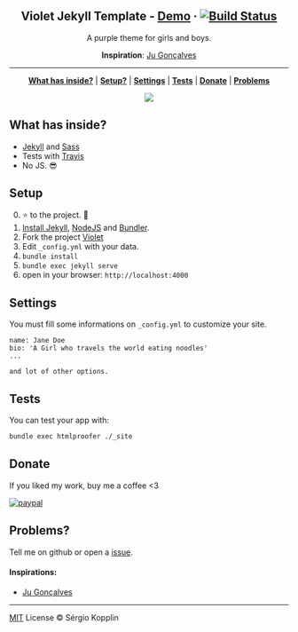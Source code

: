 <p align="center">
    <h2 align="center">Violet Jekyll Template - <a href="http://sergiokopplin.github.io/violet/">Demo</a> · <a href="https://travis-ci.org/sergiokopplin/violet"><img src="https://travis-ci.org/sergiokopplin/violet.svg?branch=gh-pages" alt="Build Status" /></a></h2>
</p>

<p align="center">A purple theme for girls and boys.</p>

<p align="center"><strong>Inspiration</strong>: <a href="http://cyberglot.me">Ju Gonçalves</a></p>

***

<p align="center">
    <b><a href="README.md#what-has-inside">What has inside?</a></b>
    |
    <b><a href="README.md#setup">Setup?</a></b>
    |
    <b><a href="README.md#settings">Settings</a></b>
    |
    <b><a href="README.md#tests">Tests</a></b>
    |
    <b><a href="README.md#donate">Donate</a></b>
    |
    <b><a href="README.md#problems">Problems</a></b>
</p>

<p align="center">
    <img src="https://353a23c500dde3b2ad58-c49fe7e7355d384845270f4a7a0a7aa1.ssl.cf2.rackcdn.com/5d5173030d0975019279104c/screenshot.png" />
</p>

## What has inside?

- [Jekyll](https://jekyllrb.com/) and [Sass](http://sass-lang.com/)
- Tests with [Travis](https://travis-ci.org/)
- No JS. :sunglasses:

## Setup

0. :star: to the project. :metal:
1. [Install Jekyll](http://jekyllrb.com), [NodeJS](https://nodejs.org/) and [Bundler](http://bundler.io/).
2. Fork the project [Violet](https://github.com/sergiokopplin/violet/fork)
3. Edit `_config.yml` with your data.
4. `bundle install`
5. `bundle exec jekyll serve`
6. open in your browser: `http://localhost:4000`

## Settings

You must fill some informations on `_config.yml` to customize your site.

```
name: Jane Doe
bio: 'A Girl who travels the world eating noodles'
...

and lot of other options.
```

## Tests

You can test your app with:

```bash
bundle exec htmlproofer ./_site
````

## Donate

If you liked my work, buy me a coffee <3

[![paypal](https://www.paypalobjects.com/en_US/i/btn/btn_donateCC_LG.gif)](https://www.paypal.com/cgi-bin/webscr?cmd=_s-xclick&hosted_button_id=U7B6UM6QWLG7E)

## Problems?

Tell me on github or open a [issue](https://github.com/sergiokopplin/violet/issues/new).

#### Inspirations:
- [Ju Gonçalves](http://cyberglot.me/)

---

[MIT](http://kopplin.mit-license.org/) License © Sérgio Kopplin
